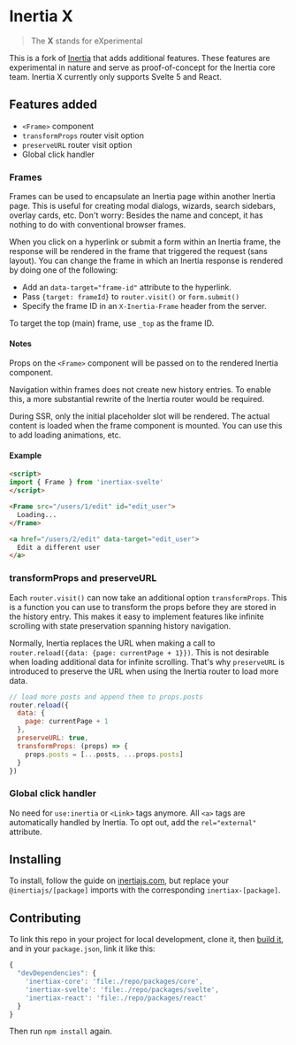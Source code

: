 # Inertia X

> The **X** stands for eXperimental

This is a fork of [Inertia](https://github.com/inertiajs/inertia) that adds additional features. These features are experimental in nature and serve as proof-of-concept for the Inertia core team. Inertia X currently only supports Svelte 5 and React.

## Features added

- `<Frame>` component
- `transformProps` router visit option
- `preserveURL` router visit option
- Global click handler

### Frames

Frames can be used to encapsulate an Inertia page within another Inertia page. This is useful for creating modal dialogs, wizards, search sidebars, overlay cards, etc. Don't worry: Besides the name and concept, it has nothing to do with conventional browser frames.

When you click on a hyperlink or submit a form within an Inertia frame, the response will be rendered in the frame that triggered the request (sans layout). You can change the frame in which an Inertia response is rendered by doing one of the following:

- Add an `data-target="frame-id"` attribute to the hyperlink.
- Pass `{target: frameId}` to `router.visit()` or `form.submit()`
- Specify the frame ID in an `X-Inertia-Frame` header from the server.

To target the top (main) frame, use `_top` as the frame ID.

#### Notes

Props on the `<Frame>` component will be passed on to the rendered Inertia component.

Navigation within frames does not create new history entries. To enable this, a more substantial rewrite of the Inertia router would be required.

During SSR, only the initial placeholder slot will be rendered. The actual content is loaded when the frame component is mounted. You can use this to add loading animations, etc.

#### Example

```html
<script>
import { Frame } from 'inertiax-svelte'
</script>

<Frame src="/users/1/edit" id="edit_user">
  Loading...
</Frame>

<a href="/users/2/edit" data-target="edit_user">
  Edit a different user
</a>
```

### transformProps and preserveURL

Each `router.visit()` can now take an additional option `transformProps`. This is a function you can use to transform the props before they are stored in the history entry. This makes it easy to implement features like infinite scrolling with state preservation spanning history navigation.

Normally, Inertia replaces the URL when making a call to `router.reload({data: {page: currentPage + 1}})`. This is not desirable when loading additional data for infinite scrolling. That's why `preserveURL` is introduced to preserve the URL when using the Inertia router to load more data.

```js
// load more posts and append them to props.posts
router.reload({
  data: {
    page: currentPage + 1
  },
  preserveURL: true,
  transformProps: (props) => {
    props.posts = [...posts, ...props.posts]
  }
})
```



### Global click handler

No need for `use:inertia` or `<Link>` tags anymore. All `<a>` tags are automatically handled by Inertia. To opt out, add the `rel="external"` attribute.

## Installing

To install, follow the guide on [inertiajs.com](https://inertiajs.com), but replace your `@inertiajs/[package]` imports with the corresponding `inertiax-[package]`.

## Contributing

To link this repo in your project for local development, clone it, then [build it](https://github.com/inertiajs/inertia/blob/master/.github/CONTRIBUTING.md#packages), and in your `package.json`, link it like this:

```js
{
  "devDependencies": {
    'inertiax-core': 'file:./repo/packages/core',
    'inertiax-svelte': 'file:./repo/packages/svelte',
    'inertiax-react': 'file:./repo/packages/react'
  }
}
```

Then run `npm install` again.

